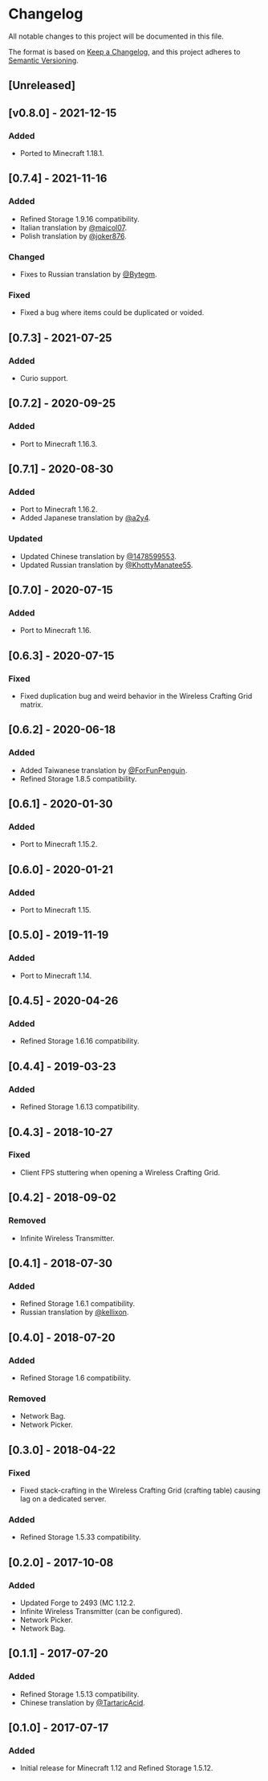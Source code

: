 # Changelog

All notable changes to this project will be documented in this file.

The format is based on [Keep a Changelog](https://keepachangelog.com/en/1.0.0/), and this project adheres
to [Semantic Versioning](https://semver.org/spec/v2.0.0.html).

## [Unreleased]

## [v0.8.0] - 2021-12-15

### Added
- Ported to Minecraft 1.18.1.

## [0.7.4] - 2021-11-16

### Added
- Refined Storage 1.9.16 compatibility.
- Italian translation by [@maicol07](https://github.com/maicol07).
- Polish translation by [@joker876](https://github.com/joker876).

### Changed
- Fixes to Russian translation by [@Bytegm](https://github.com/Bytegm).

### Fixed

- Fixed a bug where items could be duplicated or voided.

## [0.7.3] - 2021-07-25

### Added

- Curio support.

## [0.7.2] - 2020-09-25

### Added

- Port to Minecraft 1.16.3.

## [0.7.1] - 2020-08-30

### Added

- Port to Minecraft 1.16.2.
- Added Japanese translation by [@a2y4](https://github.com/a2y4).

### Updated

- Updated Chinese translation by [@1478599553](https://github.com/1478599553).
- Updated Russian translation by [@KhottyManatee55](https://github.com/KhottyManatee55).

## [0.7.0] - 2020-07-15

### Added

- Port to Minecraft 1.16.

## [0.6.3] - 2020-07-15

### Fixed

- Fixed duplication bug and weird behavior in the Wireless Crafting Grid matrix.

## [0.6.2] - 2020-06-18

### Added

- Added Taiwanese translation by [@ForFunPenguin](https://github.com/ForFunPenguin).
- Refined Storage 1.8.5 compatibility.

## [0.6.1] - 2020-01-30

### Added

- Port to Minecraft 1.15.2.

## [0.6.0] - 2020-01-21

### Added

- Port to Minecraft 1.15.

## [0.5.0] - 2019-11-19

### Added

- Port to Minecraft 1.14.

## [0.4.5] - 2020-04-26

### Added

- Refined Storage 1.6.16 compatibility.

## [0.4.4] - 2019-03-23

### Added

- Refined Storage 1.6.13 compatibility.

## [0.4.3] - 2018-10-27

### Fixed

- Client FPS stuttering when opening a Wireless Crafting Grid.

## [0.4.2] - 2018-09-02

### Removed

- Infinite Wireless Transmitter.

## [0.4.1] - 2018-07-30

### Added

- Refined Storage 1.6.1 compatibility.
- Russian translation by [@kellixon](https://github.com/kellixon).

## [0.4.0] - 2018-07-20

### Added

- Refined Storage 1.6 compatibility.

### Removed

- Network Bag.
- Network Picker.

## [0.3.0] - 2018-04-22

### Fixed

- Fixed stack-crafting in the Wireless Crafting Grid (crafting table) causing lag on a dedicated server.

### Added

- Refined Storage 1.5.33 compatibility.

## [0.2.0] - 2017-10-08

### Added

- Updated Forge to 2493 (MC 1.12.2.
- Infinite Wireless Transmitter (can be configured).
- Network Picker.
- Network Bag.

## [0.1.1] - 2017-07-20

### Added

- Refined Storage 1.5.13 compatibility.
- Chinese translation by [@TartaricAcid](https://github.com/TartaricAcid).

## [0.1.0] - 2017-07-17

### Added

- Initial release for Minecraft 1.12 and Refined Storage 1.5.12.
